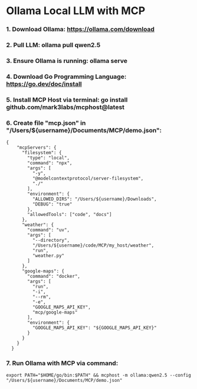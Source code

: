 # Ollama Local LLM with MCP

### 1. Download Ollama: https://ollama.com/download
### 2. Pull LLM: ollama pull qwen2.5
### 3. Ensure Ollama is running: ollama serve
### 4. Download Go Programming Language: https://go.dev/doc/install
### 5. Install MCP Host via terminal: go install github.com/mark3labs/mcphost@latest
### 6. Create file "mcp.json" in "/Users/${username}/Documents/MCP/demo.json":

```
{
    "mcpServers": {
      "filesystem": {
        "type": "local",
        "command": "npx",
        "args": [
          "-y",
          "@modelcontextprotocol/server-filesystem",
          "./"
        ],
        "environment": {
          "ALLOWED_DIRS": "/Users/${username}/Downloads",
          "DEBUG": "true"
        },
        "allowedTools": ["code", "docs"]
      },
      "weather": {
        "command": "uv",
        "args": [
          "--directory",
          "/Users/${username}/code/MCP/my_host/weather",
          "run",
          "weather.py"
        ]
      },
      "google-maps": {
        "command": "docker",
        "args": [
          "run",
          "-i",
          "--rm",
          "-e",
          "GOOGLE_MAPS_API_KEY",
          "mcp/google-maps"
        ],
        "environment": {
          "GOOGLE_MAPS_API_KEY": "${GOOGLE_MAPS_API_KEY}"
        }
      }
    }
  }
```

### 7. Run Ollama with MCP via command:

```
export PATH="$HOME/go/bin:$PATH" && mcphost -m ollama:qwen2.5 --config "/Users/${username}/Documents/MCP/demo.json"
```
